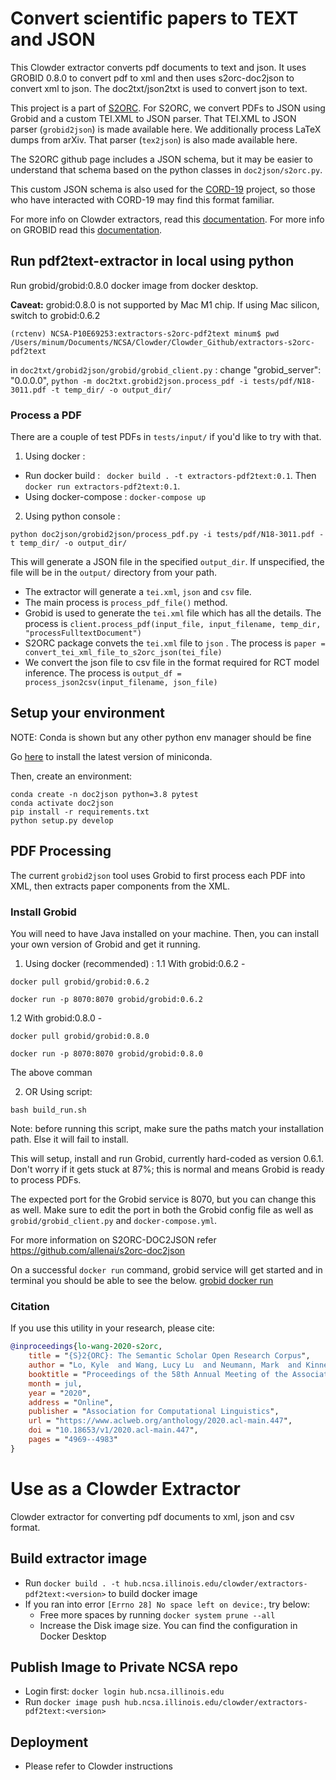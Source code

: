 # Convert scientific papers to TEXT and JSON

This Clowder extractor converts pdf documents to text and json.
It uses GROBID 0.8.0 to convert pdf to xml and then uses s2orc-doc2json to convert xml to json. The doc2txt/json2txt is used to convert json to text.

This project is a part of [S2ORC](https://github.com/allenai/s2orc). For S2ORC, we convert PDFs to JSON using Grobid and a custom TEI.XML to JSON parser. That TEI.XML to JSON parser (`grobid2json`) is made available here. We additionally process LaTeX dumps from arXiv. That parser (`tex2json`) is also made available here.

The S2ORC github page includes a JSON schema, but it may be easier to understand that schema based on the python classes in `doc2json/s2orc.py`.

This custom JSON schema is also used for the [CORD-19](https://github.com/allenai/cord19) project, so those who have interacted with CORD-19 may find this format familiar.

For more info on Clowder extractors, read this [documentation](https://clowder-framework.readthedocs.io/en/latest/develop/extractors.html).
For more info on GROBID read this [documentation](https://grobid.readthedocs.io/en/latest/Introduction/#:~:text=GROBID%20is%20a%20machine%20learning,made%20available%20in%20open%20source.).

## Run pdf2text-extractor in local using python
Run grobid/grobid:0.8.0 docker image from docker desktop.

**Caveat:** grobid:0.8.0 is not supported by Mac M1 chip. If using Mac silicon, switch to grobid:0.6.2

```
(rctenv) NCSA-P10E69253:extractors-s2orc-pdf2text minum$ pwd
/Users/minum/Documents/NCSA/Clowder/Clowder_Github/extractors-s2orc-pdf2text
```

in `doc2txt/grobid2json/grobid/grobid_client.py` : change "grobid_server": "0.0.0.0",
`python -m doc2txt.grobid2json.process_pdf -i tests/pdf/N18-3011.pdf -t temp_dir/ -o output_dir/`

### Process a PDF

There are a couple of test PDFs in `tests/input/` if you'd like to try with that.

1. Using docker :
- Run docker build :  ` docker build . -t extractors-pdf2text:0.1`. Then `docker run extractors-pdf2text:0.1`.
- Using docker-compose : `docker-compose up`

2. Using python console :

```console
python doc2json/grobid2json/process_pdf.py -i tests/pdf/N18-3011.pdf -t temp_dir/ -o output_dir/
```

This will generate a JSON file in the specified `output_dir`. If unspecified, the file will be in the `output/` directory from your path.

- The extractor will generate a `tei.xml`, `json` and `csv` file.
- The main process is `process_pdf_file()` method.
- Grobid is used to generate the `tei.xml` file which has all the details. The process is `client.process_pdf(input_file, input_filename, temp_dir, "processFulltextDocument")`
- S2ORC package convets the `tei.xml` file to `json` . The process is `paper = convert_tei_xml_file_to_s2orc_json(tei_file)`
- We convert the json file to csv file in the format required for RCT model inference. The process is `output_df = process_json2csv(input_filename, json_file)`


## Setup your environment

NOTE: Conda is shown but any other python env manager should be fine

Go [here](https://docs.conda.io/en/latest/miniconda.html) to install the latest version of miniconda.

Then, create an environment:

```console
conda create -n doc2json python=3.8 pytest
conda activate doc2json
pip install -r requirements.txt
python setup.py develop
```

## PDF Processing

The current `grobid2json` tool uses Grobid to first process each PDF into XML, then extracts paper components from the XML.

### Install Grobid

You will need to have Java installed on your machine. Then, you can install your own version of Grobid and get it running.

1. Using docker (recommended) : 
1.1 With grobid:0.6.2 -
```
docker pull grobid/grobid:0.6.2

docker run -p 8070:8070 grobid/grobid:0.6.2
```

1.2 With grobid:0.8.0 - 
```
docker pull grobid/grobid:0.8.0

docker run -p 8070:8070 grobid/grobid:0.8.0
```
The above comman

2. OR Using script:

```console
bash build_run.sh
```

Note: before running this script, make sure the paths match your installation path. Else it will fail to install.

This will setup, install and run Grobid, currently hard-coded as version 0.6.1. Don't worry if it gets stuck at 87%; this is normal and means Grobid is ready to process PDFs.

The expected port for the Grobid service is 8070, but you can change this as well. Make sure to edit the port in both the Grobid config file as well as `grobid/grobid_client.py` and `docker-compose.yml`.

For more information on S2ORC-DOC2JSON refer https://github.com/allenai/s2orc-doc2json

On a successful `docker run` command, grobid service will get started and in terminal you should be able to see the below.
[grobid docker run](./grobid-docker-run.png)


### Citation
If you use this utility in your research, please cite:

```bibtex
@inproceedings{lo-wang-2020-s2orc,
    title = "{S}2{ORC}: The Semantic Scholar Open Research Corpus",
    author = "Lo, Kyle  and Wang, Lucy Lu  and Neumann, Mark  and Kinney, Rodney  and Weld, Daniel",
    booktitle = "Proceedings of the 58th Annual Meeting of the Association for Computational Linguistics",
    month = jul,
    year = "2020",
    address = "Online",
    publisher = "Association for Computational Linguistics",
    url = "https://www.aclweb.org/anthology/2020.acl-main.447",
    doi = "10.18653/v1/2020.acl-main.447",
    pages = "4969--4983"
}
```

# Use as a Clowder Extractor

Clowder extractor for converting pdf documents to xml, json and csv format.

## Build extractor image

- Run `docker build . -t hub.ncsa.illinois.edu/clowder/extractors-pdf2text:<version>` to build docker image
- If you ran into error `[Errno 28] No space left on device:`, try below:
    - Free more spaces by running `docker system prune --all` 
    - Increase the Disk image size. You can find the configuration in Docker Desktop

## Publish Image to Private NCSA repo
- Login first: `docker login hub.ncsa.illinois.edu`
- Run `docker image push hub.ncsa.illinois.edu/clowder/extractors-pdf2text:<version>`

## Deployment
- Please refer to Clowder instructions
